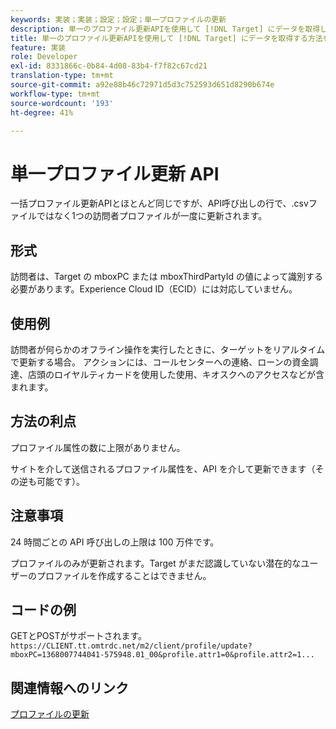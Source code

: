 ```yaml
---
keywords: 実装；実装；設定；設定；単一プロファイルの更新
description: 単一のプロファイル更新APIを使用して [!DNL Target] にデータを取得します。
title: 単一のプロファイル更新APIを使用して [!DNL Target] にデータを取得する方法を教えてください。
feature: 実装
role: Developer
exl-id: 8331866c-0b84-4d08-83b4-f7f82c67cd21
translation-type: tm+mt
source-git-commit: a92e88b46c72971d5d3c752593d651d8290b674e
workflow-type: tm+mt
source-wordcount: '193'
ht-degree: 41%

---
```


# 単一プロファイル更新 API

一括プロファイル更新APIとほとんど同じですが、API呼び出しの行で、.csvファイルではなく1つの訪問者プロファイルが一度に更新されます。

## 形式

訪問者は、Target の mboxPC または mboxThirdPartyId の値によって識別する必要があります。Experience Cloud ID（ECID）には対応していません。

## 使用例

訪問者が何らかのオフライン操作を実行したときに、ターゲットをリアルタイムで更新する場合。 アクションには、コールセンターへの連絡、ローンの資金調達、店頭のロイヤルティカードを使用した使用、キオスクへのアクセスなどが含まれます。

## 方法の利点

プロファイル属性の数に上限がありません。

サイトを介して送信されるプロファイル属性を、API を介して更新できます（その逆も可能です）。

## 注意事項

24 時間ごとの API 呼び出しの上限は 100 万件です。

プロファイルのみが更新されます。Target がまだ認識していない潜在的なユーザーのプロファイルを作成することはできません。

## コードの例

GETとPOSTがサポートされます。`https://CLIENT.tt.omtrdc.net/m2/client/profile/update?mboxPC=1368007744041-575948.01_00&profile.attr1=0&profile.attr2=1...`

## 関連情報へのリンク

[プロファイルの更新](https://developers.adobetarget.com/api/#updating-profiles)
